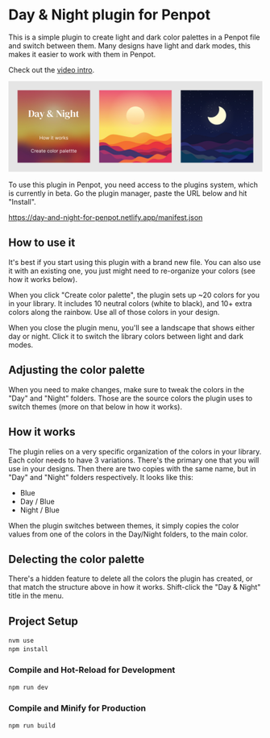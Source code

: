 # Day & Night plugin for Penpot

This is a simple plugin to create light and dark color palettes in a Penpot file and switch between them. Many designs have light and dark modes, this makes it easier to work with them in Penpot.

Check out the [video intro](https://youtu.be/3KYLuvunSsE).

![Plugin screenshot](screenshot.jpg)

To use this plugin in Penpot, you need access to the plugins system, which is currently in beta. Go the plugin manager, paste the URL below and hit "Install".

https://day-and-night-for-penpot.netlify.app/manifest.json

## How to use it

It's best if you start using this plugin with a brand new file. You can also use it with an existing one, you just might need to re-organize your colors (see how it works below).

When you click "Create color palette", the plugin sets up ~20 colors for you in your library. It includes 10 neutral colors (white to black), and 10+ extra colors along the rainbow. Use all of those colors in your design.

When you close the plugin menu, you'll see a landscape that shows either day or night. Click it to switch the library colors between light and dark modes.

## Adjusting the color palette

When you need to make changes, make sure to tweak the colors in the "Day" and "Night" folders. Those are the source colors the plugin uses to switch themes (more on that below in how it works).

## How it works

The plugin relies on a very specific organization of the colors in your library. Each color needs to have 3 variations. There's the primary one that you will use in your designs. Then there are two copies with the same name, but in "Day" and "Night" folders respectively. It looks like this:

- Blue
- Day / Blue
- Night / Blue

When the plugin switches between themes, it simply copies the color values from one of the colors in the Day/Night folders, to the main color.

## Delecting the color palette

There's a hidden feature to delete all the colors the plugin has created, or that match the structure above in how it works. Shift-click the "Day & Night" title in the menu. 

## Project Setup

```sh
nvm use
npm install
```

### Compile and Hot-Reload for Development

```sh
npm run dev
```

### Compile and Minify for Production

```sh
npm run build
```
